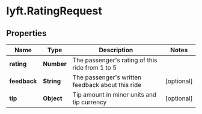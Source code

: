 # lyft.RatingRequest

## Properties
Name | Type | Description | Notes
------------ | ------------- | ------------- | -------------
**rating** | **Number** | The passenger&#39;s rating of this ride from 1 to 5 | 
**feedback** | **String** | The passenger&#39;s written feedback about this ride | [optional] 
**tip** | **Object** | Tip amount in minor units and tip currency | [optional] 


